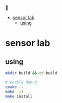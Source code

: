 :construction:

- [sensor lab](#sensor-lab)
  - [using](#using)

# sensor lab

## using

```bash
mkdir build && cd build

# enable debug
cmake ..
make -j4
make install
```
